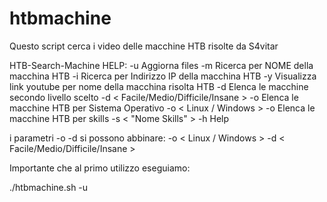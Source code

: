 # htbmachine
Questo script cerca i video delle macchine HTB risolte da S4vitar

HTB-Search-Machine
HELP: 
 -u Aggiorna files 
 -m Ricerca per NOME della macchina HTB 
 -i Ricerca per Indirizzo IP della macchina HTB 
 -y Visualizza link youtube per nome della macchina risolta HTB 
 -d Elenca le macchine secondo livello scelto -d < Facile/Medio/Difficile/Insane >
 -o Elenca le macchine HTB per Sistema Operativo -o < Linux / Windows >
 -o Elenca le macchine HTB per skills -s < "Nome Skills" >
 -h Help 

 i parametri -o  -d si possono abbinare:  -o < Linux / Windows > -d < Facile/Medio/Difficile/Insane > 

Importante che al primo utilizzo eseguiamo:
  
./htbmachine.sh -u
  

  
  
